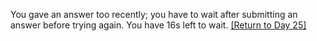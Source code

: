 You gave an answer too recently; you have to wait after submitting an answer before trying again.  You have 16s left to wait. <a href="/2019/day/25">[Return to Day 25]</a>



